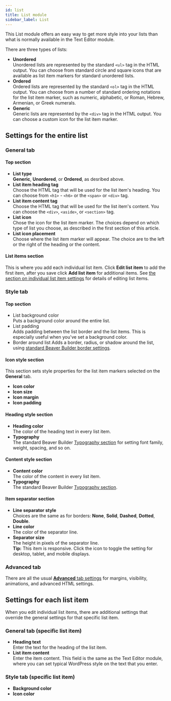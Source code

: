 ```yaml
---
id: list
title: List module
sidebar_label: List
---
```


This List module offers an easy way to get more style into your lists than what is normally available in the Text Editor module. 

There are three types of lists:

* **Unordered**  
  Unordered lists are represented by the standard `<ul>` tag in the HTML output. You can choose from standard circle and square icons that are available as list item markers for standard unordered lists.
* **Ordered**  
  Ordered lists are represented by the standard `<ol>` tag in the HTML output. You can choose from a number of standard ordering notations for the list item marker, such as numeric, alphabetic, or Roman, Hebrew, Armenian, or Greek numerals.
* **Generic**  
  Generic lists are represented by the `<div>` tag in the HTML output. You can choose a custom icon for the list item marker.
  
## Settings for the entire list

### General tab

#### Top section

* **List type**  
  **Generic**, **Unordered**, or **Ordered**, as desribed above.
* **List item heading tag**  
  Choose the HTML tag that will be used for the list item's heading. You can choose from `<h1>` - `<h6>` or the `<span>` or `<div>` tag.
* **List item content tag**  
  Choose the HTML tag that will be used for the list item's content. You can choose the `<div>`, `<aside>`, or `<section>` tag.
* **List icon**  
  Chose the icon for the list item marker. The choices depend on which type of list you choose, as described in the first section of this article.
* **List icon placement**  
  Choose where the list item marker will appear. The choice are to the left or the right of the heading or the content.

#### List items section

This is where you add each individual list item. Click **Edit list item** to add the first item, after you save click **Add list item** for additional items. See [the section on individual list item settings](#settings-for-each-list-item) for details of editing list items.

### Style tab

#### Top section

* List background color  
  Puts a background color around the entire list.
* List padding  
  Adds padding between the list border and the list items. This is especially useful when you've set a background color.
* Border around list
  Adds a border, radius, or shadow around the list, using [standard Beaver Builder border settings](/beaver-builder/styles/effects/borders.md).

#### Icon style section

This section sets style properties for the list item markers selected on the **General** tab.

* **Icon color**  
* **Icon size**  
* **Icon margin**
* **Icon padding**

#### Heading style section

* **Heading color**  
  The color of the heading text in every list item.
* **Typography**  
  The standard Beaver Builder [Typography section](/beaver-builder/styles/typography/typography.md) for setting font family, weight, spacing, and so on.

#### Content style section

* **Content color**  
  The color of the content in every list item.
* **Typography**  
    The standard Beaver Builder [Typography section](/beaver-builder/styles/typography/typography.md).

#### Item separator section

* **Line separator style**  
  Choices are the same as for borders: **None**, **Solid**, **Dashed**, **Dotted**, **Double**.
* **Line color**  
  The color of the separator line.
* **Separator size**  
  The height in pixels of the separator line.  
  **Tip:** This item is responsive. Click the icon to toggle the setting for desktop, tablet, and mobile displays.

### Advanced tab

There are all the usual [**Advanced** tab settings](/beaver-builder/layouts/advanced-tab-for-rows-columns-modules.md) for margins, visibility, animations, and advanced HTML settings.

## Settings for each list item

When you edit individual list items, there are additional settings that override the general settings for that specific list item.

### General tab (specific list item)

* **Heading text**  
  Enter the text for the heading of the list item.
* **List item content**  
  Enter the item content. This field is the same as the Text Editor module, where you can set typical WordPress style on the text that you enter.

### Style tab (specific list item)

* **Background color**
* **Icon color**